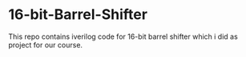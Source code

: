 # 16-bit-Barrel-Shifter
This repo contains iverilog code for 16-bit barrel shifter which i did as project for our course.
